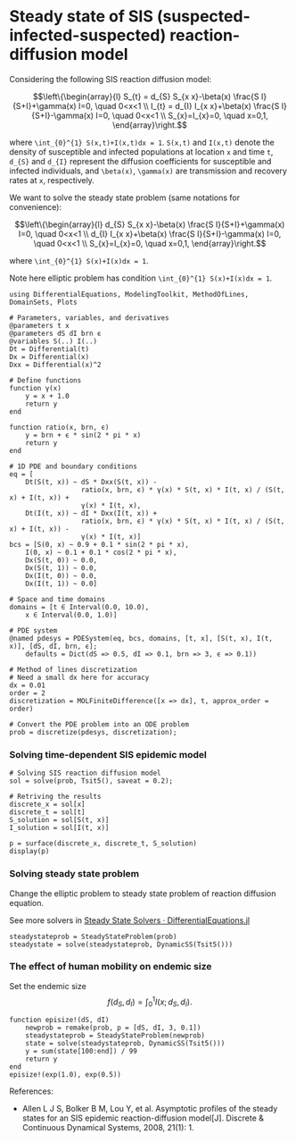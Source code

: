 # Steady state of SIS (suspected-infected-suspected) reaction-diffusion  model

Considering the following SIS reaction diffusion model:

```math
\left\{\begin{array}{l}
S_{t} = d_{S} S_{x x}-\beta(x) \frac{S I}{S+I}+\gamma(x) I=0, \quad 0<x<1 \\
I_{t} = d_{I} I_{x x}+\beta(x) \frac{S I}{S+I}-\gamma(x) I=0, \quad 0<x<1 \\
S_{x}=I_{x}=0, \quad x=0,1,
\end{array}\right.
```

where ``\int_{0}^{1} S(x,t)+I(x,t)dx = 1``. ``S(x,t)`` and ``I(x,t)``  denote the density of susceptible and  infected  populations at location ``x`` and time ``t``,  ``d_{S}`` and ``d_{I}`` represent the  diffusion coefficients for susceptible and infected  individuals, and  ``\beta(x)``, ``\gamma(x)`` are transmission  and recovery rates at ``x``, respectively.

We want to solve the steady state problem (same notations for convenience):

```math
\left\{\begin{array}{l}
d_{S} S_{x x}-\beta(x) \frac{S I}{S+I}+\gamma(x) I=0, \quad 0<x<1 \\
d_{I} I_{x x}+\beta(x) \frac{S I}{S+I}-\gamma(x) I=0, \quad 0<x<1 \\
S_{x}=I_{x}=0, \quad x=0,1,
\end{array}\right.
```

where ``\int_{0}^{1} S(x)+I(x)dx = 1``.

Note here elliptic problem has condition ``\int_{0}^{1} S(x)+I(x)dx = 1``.

```@example sispde
using DifferentialEquations, ModelingToolkit, MethodOfLines, DomainSets, Plots

# Parameters, variables, and derivatives
@parameters t x
@parameters dS dI brn ϵ
@variables S(..) I(..)
Dt = Differential(t)
Dx = Differential(x)
Dxx = Differential(x)^2

# Define functions
function γ(x)
    y = x + 1.0
    return y
end

function ratio(x, brn, ϵ)
    y = brn + ϵ * sin(2 * pi * x)
    return y
end

# 1D PDE and boundary conditions
eq = [
    Dt(S(t, x)) ~ dS * Dxx(S(t, x)) -
                  ratio(x, brn, ϵ) * γ(x) * S(t, x) * I(t, x) / (S(t, x) + I(t, x)) +
                  γ(x) * I(t, x),
    Dt(I(t, x)) ~ dI * Dxx(I(t, x)) +
                  ratio(x, brn, ϵ) * γ(x) * S(t, x) * I(t, x) / (S(t, x) + I(t, x)) -
                  γ(x) * I(t, x)]
bcs = [S(0, x) ~ 0.9 + 0.1 * sin(2 * pi * x),
    I(0, x) ~ 0.1 + 0.1 * cos(2 * pi * x),
    Dx(S(t, 0)) ~ 0.0,
    Dx(S(t, 1)) ~ 0.0,
    Dx(I(t, 0)) ~ 0.0,
    Dx(I(t, 1)) ~ 0.0]

# Space and time domains
domains = [t ∈ Interval(0.0, 10.0),
    x ∈ Interval(0.0, 1.0)]

# PDE system
@named pdesys = PDESystem(eq, bcs, domains, [t, x], [S(t, x), I(t, x)], [dS, dI, brn, ϵ];
    defaults = Dict(dS => 0.5, dI => 0.1, brn => 3, ϵ => 0.1))

# Method of lines discretization
# Need a small dx here for accuracy
dx = 0.01
order = 2
discretization = MOLFiniteDifference([x => dx], t, approx_order = order)

# Convert the PDE problem into an ODE problem
prob = discretize(pdesys, discretization);
```

### Solving time-dependent SIS epidemic model

```@example sispde
# Solving SIS reaction diffusion model
sol = solve(prob, Tsit5(), saveat = 0.2);

# Retriving the results
discrete_x = sol[x]
discrete_t = sol[t]
S_solution = sol[S(t, x)]
I_solution = sol[I(t, x)]

p = surface(discrete_x, discrete_t, S_solution)
display(p)
```

### Solving steady state problem

Change the elliptic problem to steady state problem of reaction diffusion equation.

See more solvers in [Steady State Solvers · DifferentialEquations.jl](https://docs.sciml.ai/DiffEqDocs/stable/solvers/steady_state_solve/)

```@example sispde
steadystateprob = SteadyStateProblem(prob)
steadystate = solve(steadystateprob, DynamicSS(Tsit5()))
```

### The effect of human mobility on endemic size

Set the endemic size
$$f(d_{S},d_{I}) = \int_{0}^{1}I(x;d_{S},d_{I}).$$

```@example sispde
function episize!(dS, dI)
    newprob = remake(prob, p = [dS, dI, 3, 0.1])
    steadystateprob = SteadyStateProblem(newprob)
    state = solve(steadystateprob, DynamicSS(Tsit5()))
    y = sum(state[100:end]) / 99
    return y
end
episize!(exp(1.0), exp(0.5))
```

References:

  - Allen L J S, Bolker B M, Lou Y, et al. Asymptotic profiles of the steady states for an SIS epidemic reaction-diffusion model[J]. Discrete & Continuous Dynamical Systems, 2008, 21(1): 1.

